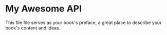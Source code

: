 # My Awesome API

This file file serves as your book's preface, a great place to describe your book's content and ideas.



